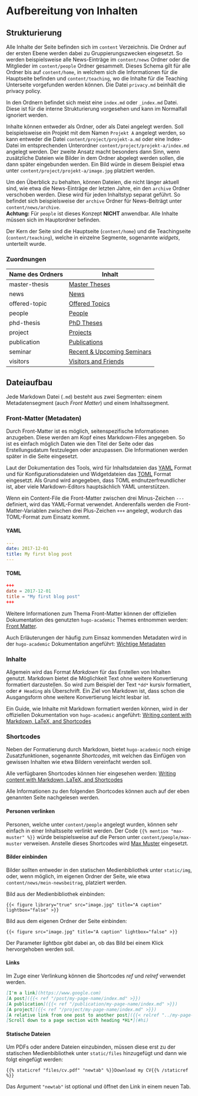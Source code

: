 # Aufbereitung von Inhalten

## Strukturierung

Alle Inhalte der Seite befinden sich im `content` Verzeichnis. Die Ordner auf der ersten Ebene werden dabei zu 
Gruppierungszwecken eingesetzt. So werden beispielsweise alle News-Einträge im `content/news` Ordner oder die Mitglieder 
im `content/people` Ordner gesammelt. Dieses Schema gilt für alle Ordner bis auf `content/home`, in welchem sich die 
Informationen für die Hauptseite befinden und `content/teaching`, wo die Inhalte für die Teaching Unterseite vorgefunden 
werden können. Die Datei `privacy.md` beinhält die privacy policy. 

In den Ordnern befindet sich meist eine `index.md` oder `_index.md` Datei. Diese ist für die interne Strukturierung 
vorgesehen und kann im Normalfall ignoriert werden.

Inhalte können entweder als Ordner, oder als Datei angelegt werden. Soll beispielsweise ein Projekt mit dem Namen
`Projekt A` angelegt werden, so kann entweder die Datei `content/project/projekt-a.md` oder eine Index-Datei im
entsprechenden Unterordner `content/project/projekt-a/index.md` angelegt werden. Der zweite Ansatz macht besonders dann
Sinn, wenn zusätzliche Dateien wie Bilder in dem Ordner abgelegt werden sollen, die dann später eingebunden werden.
Ein Bild würde in diesem Beispiel etwa unter `content/project/projekt-a/image.jpg` platziert werden.

Um den Überblick zu behalten, können Dateien, die nicht länger aktuell sind, wie etwa die News-Einträge der letzten
Jahre, ein den `archive` Ordner verschoben werden. Diese wird für jeden Inhaltstyp separat geführt. So befindet 
sich beispielsweise der `archive` Ordner für News-Beiträgt unter `content/news/archive`.  
**Achtung:** Für `people` ist dieses Konzept **NICHT** anwendbar. Alle Inhalte müssen sich im Hauptordner befinden.

Der Kern der Seite sind die Hauptseite (`content/home`) und die Teachingseite (`content/teaching`), 
welche in einzelne Segmente, sogenannte *widgets*, unterteilt wurde. 

### Zuordnungen

| Name des Ordners | Inhalt |
|------------------|---------------|
| master-thesis | [Master Theses](https://big-tuwien.github.io/teaching/masters/) |
| news | [News](https://big-tuwien.github.io/#news) |
| offered-topic | [Offered Topics](https://big-tuwien.github.io/teaching/offered/) |
| people | [People](https://big-tuwien.github.io/#people) |
| phd-thesis | [PhD Theses](https://big-tuwien.github.io/teaching/phds/) |
| project | [Projects](https://big-tuwien.github.io/#projects) |
| publication | [Publications](https://big-tuwien.github.io/publication/) |
| seminar | [Recent & Upcoming Seminars](https://big-tuwien.github.io/teaching/seminars/) |
| visitors | [Visitors and Friends](https://big-tuwien.github.io/visitors/) |

## Dateiaufbau

Jede Markdown Datei (`.md`) besteht aus zwei Segmenten: einem Metadatensegment (auch *Front Matter*) und einem Inhaltssegment. 

### Front-Matter (Metadaten)

Durch Front-Matter ist es möglich, seitenspezifische Informationen anzugeben. Diese werden am Kopf eines Markdown-Files 
angegeben. So ist es einfach möglich Daten wie den Titel der Seite oder das Erstellungsdatum festzulegen oder anzupassen.
Die Informationen werden später in die Seite eingesetzt. 

Laut der Dokumentation des Tools, wird für Inhaltsdateien das [YAML](https://learnxinyminutes.com/docs/yaml/) Format und 
für Konfigurationsdateien und Widgetdateien das [TOML](https://learnxinyminutes.com/docs/toml/) Format eingesetzt.
Als Grund wird angegeben, dass TOML endnutzerfreundlicher ist, aber viele Markdown-Editors hauptsächlich YAML unterstützen.

Wenn ein Content-File die Front-Matter zwischen drei Minus-Zeichen `---` definiert, wird das YAML-Format verwendet. 
Anderenfalls werden die Front-Matter-Variablen zwischen drei Plus-Zeichen `+++` angelegt, wodurch das TOML-Format zum
Einsatz kommt.

#### YAML

```yaml
---
date: 2017-12-01
title: My first blog post
---
```

#### TOML

```toml
+++
date = 2017-12-01
title = "My first blog post"
+++
```

Weitere Informationen zum Thema Front-Matter können der offiziellen Dokumentation des genutzten `hugo-academic` Themes
entnommen werden: [Front Matter](https://sourcethemes.com/academic/docs/front-matter/).

Auch Erläuterungen der häufig zum Einsaz kommenden Metadaten wird in der `hugo-academic` Dokumentation angeführt: 
[Wichtige Metadaten](https://sourcethemes.com/academic/docs/managing-content/#introduction)

### Inhalte

Allgemein wird das Format *Markdown* für das Erstellen von Inhalten genutzt. Markdown bietet die Möglichkeit Text
ohne weitere Konvertierung formatiert darzustellen. So wird zum Beispiel der Text `*dd*` kursiv formatiert, 
oder `# Heading` als Überschrift. Ein Ziel von Markdown ist, dass schon die Ausgangsform ohne weitere Konvertierung 
leicht lesbar ist.

Ein Guide, wie Inhalte mit Markdown formatiert werden können, wird in der offiziellen Dokumentation von `hugo-academic`
angeführt: [Writing content with Markdown, LaTeX, and Shortcodes](https://sourcethemes.com/academic/docs/writing-markdown-latex/)

### Shortcodes

Neben der Formatierung durch Markdown, bietet `hugo-academic` noch einige Zusatzfunktionen, sogenannte *Shortcodes*,
mit welchen das Einfügen von gewissen Inhalten wie etwa Bildern vereinfacht werden soll.

Alle verfügbaren Shortcodes können hier eingesehen werden: 
[Writing content with Markdown, LaTeX, and Shortcodes](https://sourcethemes.com/academic/docs/writing-markdown-latex/)

Alle Informationen zu den folgenden Shortcodes können auch auf der eben genannten Seite nachgelesen werden.

#### Personen verlinken

Personen, welche unter `content/people` angelegt wurden, können sehr einfach in einer Inhaltsseite verlinkt werden.
Der Code `{{% mention "max-muster" %}}` würde beispielsweise auf die Person unter `content/people/max-muster` 
verweisen. Anstelle dieses Shortcodes wird [Max Muster]() eingesetzt.

#### Bilder einbinden

Bilder sollten entweder in den statischen Medienbibliothek unter `static/img`, oder, wenn möglich, 
im eigenen Ordner der Seite, wie etwa `content/news/mein-newsbeitrag`, platziert werden.

Bild aus der Medienbibliothek einbinden:
```
{{< figure library="true" src="image.jpg" title="A caption" lightbox="false" >}}
```

Bild aus dem eigenen Ordner der Seite einbinden:
```
{{< figure src="image.jpg" title="A caption" lightbox="false" >}}
```

Der Parameter *lightbox* gibt dabei an, ob das Bild bei einem Klick hervorgehoben werden soll.

#### Links

Im Zuge einer Verlinkung können die Shortcodes *ref* und *relref* verwendet werden.

```markdown
[I'm a link](https://www.google.com)
[A post]({{< ref "/post/my-page-name/index.md" >}})
[A publication]({{< ref "/publication/my-page-name/index.md" >}})
[A project]({{< ref "/project/my-page-name/index.md" >}})
[A relative link from one post to another post]({{< relref "../my-page-name/index.md" >}})
[Scroll down to a page section with heading *Hi*](#hi)
```

#### Statische Dateien

Um PDFs oder andere Dateien einzubinden, müssen diese erst zu der statischen Medienbibliothek unter `static/files` 
hinzugefügt und dann wie folgt eingefügt werden:

```
{{% staticref "files/cv.pdf" "newtab" %}}Download my CV{{% /staticref %}}
```

Das Argument `"newtab"` ist optional und öffnet den Link in einem neuen Tab.

